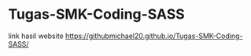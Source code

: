 # Tugas-SMK-Coding-SASS

link hasil website 
https://githubmichael20.github.io/Tugas-SMK-Coding-SASS/
